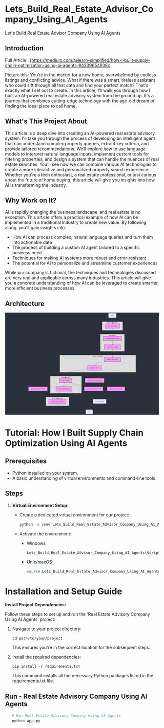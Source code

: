 # Lets_Build_Real_Estate_Advisor_Company_Using_AI_Agents
Let's Build Real Estate Advisor Company Using AI Agents

## Introduction

Full Article : [https://medium.com/@learn-simplified/how-i-built-supply-chain-optimization-using-ai-agents-84339654938c

Picture this: You're in the market for a new home, overwhelmed by endless listings and conflicting advice. What if there was a smart, tireless assistant who could sift through all that data and find your perfect match? That's exactly what I set out to create. In this article, I'll walk you through how I built an AI-powered real estate advisory system from the ground up. It's a journey that combines cutting-edge technology with the age-old dream of finding the ideal place to call home.


## What's This Project About

This article is a deep dive into creating an AI-powered real estate advisory system. I'll take you through the process of developing an intelligent agent that can understand complex property queries, extract key criteria, and provide tailored recommendations. We'll explore how to use language models to interpret natural language inputs, implement custom tools for filtering properties, and design a system that can handle the nuances of real estate searches. You'll see how we can combine various AI technologies to create a more interactive and personalized property search experience. Whether you're a tech enthusiast, a real estate professional, or just curious about the future of home buying, this article will give you insights into how AI is transforming the industry.

## Why Work on It?

AI is rapidly changing the business landscape, and real estate is no exception. This article offers a practical example of how AI can be implemented in a traditional industry to create new value. By following along, you'll gain insights into:
 - How AI can process complex, natural language queries and turn them into actionable data
 - The process of building a custom AI agent tailored to a specific business need
 - Techniques for making AI systems more robust and error-resistant
 - The potential for AI to personalize and streamline customer experiences

While our company is fictional, the techniques and technologies discussed are very real and applicable across many industries. This article will give you a concrete understanding of how AI can be leveraged to create smarter, more efficient business processes.

## Architecture
![Design Diagram](design_docs/design.png)


# Tutorial: How I Built Supply Chain Optimization Using AI Agents

## Prerequisites
- Python installed on your system.
- A basic understanding of virtual environments and command-line tools.

## Steps

1. **Virtual Environment Setup:**
   - Create a dedicated virtual environment for our project:
   
     ```bash
     python -m venv Lets_Build_Real_Estate_Advisor_Company_Using_AI_Agents
     ```
   - Activate the environment:
   
     - Windows:
       ```bash
       Lets_Build_Real_Estate_Advisor_Company_Using_AI_Agents\Scripts\activate
       ```
     - Unix/macOS:
       ```bash
       source Lets_Build_Real_Estate_Advisor_Company_Using_AI_Agents/bin/activate
       ```
   
# Installation and Setup Guide

**Install Project Dependencies:**

Follow these steps to set up and run the 'Real Estate Advisory Company Using AI Agents' project:

1. Navigate to your project directory:
   ```
   cd path/to/your/project
   ```
   This ensures you're in the correct location for the subsequent steps.

2. Install the required dependencies:
   ```
   pip install -r requirements.txt
   ```
   This command installs all the necessary Python packages listed in the requirements.txt file.


## Run - Real Estate Advisory Company Using AI Agents

   ```bash 
      # Run Real Estate Advisory Company Using AI Agents
      python app.py
      
   ```








